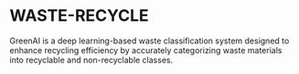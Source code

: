 # WASTE-RECYCLE
 GreenAI is a deep learning-based waste classification system designed to enhance recycling efficiency by accurately categorizing waste materials into recyclable and non-recyclable classes.
